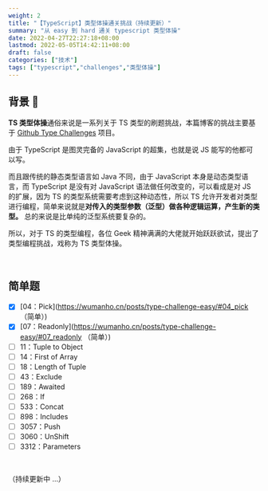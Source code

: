 ```yaml
---
weight: 2
title: "【TypeScript】类型体操通关挑战（持续更新）"
summary: "从 easy 到 hard 通关 typescript 类型体操"
date: 2022-04-27T22:27:18+08:00
lastmod: 2022-05-05T14:42:11+08:00
draft: false
categories: ["技术"]
tags: ["typescript","challenges","类型体操"]
---
```


## 背景 :bookmark:

**TS 类型体操**通俗来说是一系列关于 TS 类型的刷题挑战，本篇博客的挑战主要基于 [Github Type Challenges](https://github.com/type-challenges/type-challenges) 项目。

由于 TypeScript 是图灵完备的 JavaScript 的超集，也就是说 JS 能写的他都可以写。

而且跟传统的静态类型语言如 Java 不同，由于 JavaScript 本身是动态类型语言，而 TypeScript 是没有对 JavaScript 语法做任何改变的，可以看成是对 JS 的扩展，因为 TS 的类型系统需要考虑到这种动态性，所以 TS 允许开发者对类型进行编程，简单来说就是**对传入的类型参数（泛型）做各种逻辑运算，产生新的类型。** 总的来说是比单纯的泛型系统要复杂的。

所以，对于 TS 的类型编程，各位 Geek 精神满满的大佬就开始跃跃欲试，提出了类型编程挑战，戏称为 TS 类型体操。

&nbsp;

## 简单题

- [x] [04：Pick](https://wumanho.cn/posts/type-challenge-easy/#04_pick （简单）)
- [x] [07：Readonly](https://wumanho.cn/posts/type-challenge-easy/#07_readonly （简单）)
- [ ] 11：Tuple to Object
- [ ] 14：First of Array
- [ ] 18：Length of Tuple
- [ ] 43：Exclude
- [ ] 189：Awaited
- [ ] 268：If
- [ ] 533：Concat
- [ ] 898：Includes
- [ ] 3057：Push
- [ ] 3060：UnShift
- [ ] 3312：Parameters

&nbsp;

（持续更新中 ...）


